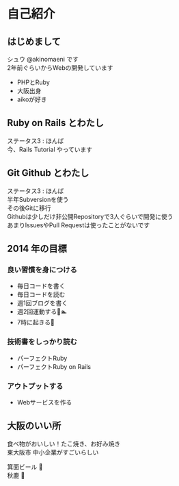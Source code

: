 # 自己紹介
## はじめまして
シュウ @akinomaeni です  
2年前ぐらいからWebの開発しています

- PHPとRuby
- 大阪出身
- aikoが好き

## Ruby on Rails とわたし
ステータス3 : ほんば  
今、Rails Tutorial やっています

## Git Github とわたし
ステータス3 : ほんば  
半年Subversionを使う  
その後Gitに移行  
Githubは少しだけ非公開Repositoryで3人ぐらいで開発に使う  
あまりIssuesやPull Requestは使ったことがないです

## 2014 年の目標
### 良い習慣を身につける
- 毎日コードを書く
- 毎日コードを読む
- 週1回ブログを書く
- 週2回運動する:runner::swimmer:
- 7時に起きる:sunrise:

### 技術書をしっかり読む
- パーフェクトRuby
- パーフェクトRuby on Rails

### アウトプットする
- Webサービスを作る

## 大阪のいい所
食べ物がおいしい！たこ焼き、お好み焼き  
東大阪市 中小企業がすごいらしい  

箕面ビール :beer:  
秋鹿 :sake:

